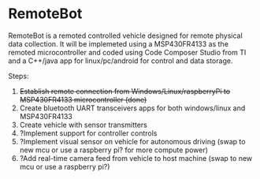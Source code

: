 # RemoteBot

RemoteBot is a remoted controlled vehicle designed for remote physical data collection. It will be implemeted using a MSP430FR4133 as the remoted microcontroller and coded using Code Composer Studio from TI and a C++/java app for linux/pc/android for control and data storage. 

Steps:
1. ~~Establish remote connection from Windows/Linux/raspberryPi to MSP430FR4133 microcontroller (done)~~
2. Create bluetooth UART transceivers apps for both windows/linux and MSP430FR4133 
3. Create vehicle with sensor transmitters
4. ?Implement support for controller controls
5. ?Implement visual sensor on vehicle for autonomous driving (swap to new mcu or use a raspberry pi? for more compute power)
6. ?Add real-time camera feed from vehicle to host machine (swap to new mcu or use a raspberry pi?)

